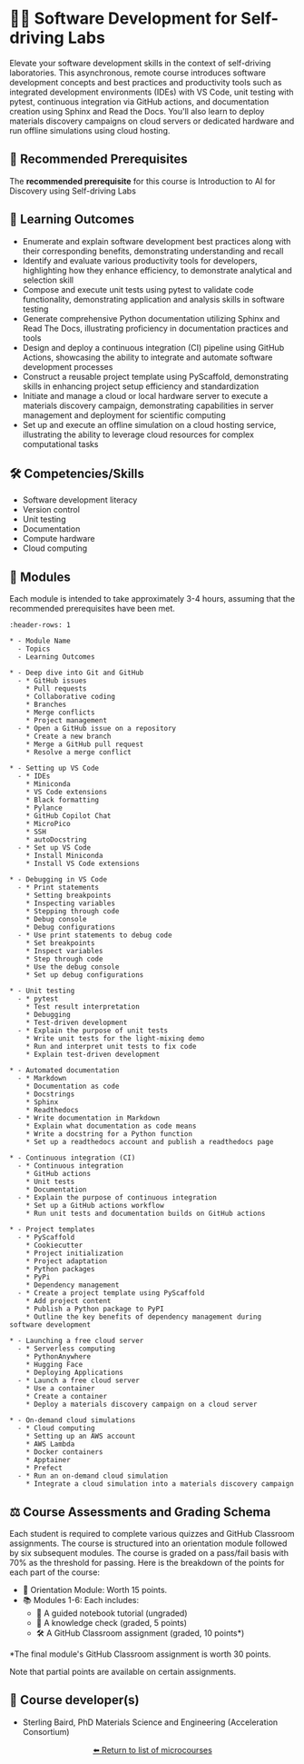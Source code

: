 <!--- WARNING: THIS IS AN AUTO-GENERATED FILE. DO NOT EDIT DIRECTLY. Instead, edit
in docs/course-data.yaml and run the `scripts/generate_overviews.py` file. --->

# 👩‍💻 Software Development for Self-driving Labs



Elevate your software development skills in the context of self-driving laboratories. This asynchronous, remote course introduces software development concepts and best practices and productivity tools such as integrated development environments (IDEs) with VS Code, unit testing with pytest, continuous integration via GitHub actions, and documentation creation using Sphinx and Read the Docs. You'll also learn to deploy materials discovery campaigns on cloud servers or dedicated hardware and run offline simulations using cloud hosting.




## 🔑 Recommended Prerequisites

The **recommended prerequisite** for this course is Introduction to AI for Discovery using Self-driving Labs

## 🎯 Learning Outcomes


- Enumerate and explain software development best practices along with their corresponding benefits, demonstrating understanding and recall
- Identify and evaluate various productivity tools for developers, highlighting how they enhance efficiency, to demonstrate analytical and selection skill
- Compose and execute unit tests using pytest to validate code functionality, demonstrating application and analysis skills in software testing
- Generate comprehensive Python documentation utilizing Sphinx and Read The Docs, illustrating proficiency in documentation practices and tools
- Design and deploy a continuous integration (CI) pipeline using GitHub Actions, showcasing the ability to integrate and automate software development processes
- Construct a reusable project template using PyScaffold, demonstrating skills in enhancing project setup efficiency and standardization
- Initiate and manage a cloud or local hardware server to execute a materials discovery campaign, demonstrating capabilities in server management and deployment for scientific computing
- Set up and execute an offline simulation on a cloud hosting service, illustrating the ability to leverage cloud resources for complex computational tasks

## 🛠️ Competencies/Skills


- Software development literacy
- Version control
- Unit testing
- Documentation
- Compute hardware
- Cloud computing

## 🧩 Modules

Each module is intended to take approximately 3-4 hours, assuming that the recommended prerequisites have been met.

```{list-table}
:header-rows: 1

* - Module Name
  - Topics
  - Learning Outcomes

* - Deep dive into Git and GitHub
  - * GitHub issues
    * Pull requests
    * Collaborative coding
    * Branches
    * Merge conflicts
    * Project management
  - * Open a GitHub issue on a repository
    * Create a new branch
    * Merge a GitHub pull request
    * Resolve a merge conflict

* - Setting up VS Code
  - * IDEs
    * Miniconda
    * VS Code extensions
    * Black formatting
    * Pylance
    * GitHub Copilot Chat
    * MicroPico
    * SSH
    * autoDocstring
  - * Set up VS Code
    * Install Miniconda
    * Install VS Code extensions

* - Debugging in VS Code
  - * Print statements
    * Setting breakpoints
    * Inspecting variables
    * Stepping through code
    * Debug console
    * Debug configurations
  - * Use print statements to debug code
    * Set breakpoints
    * Inspect variables
    * Step through code
    * Use the debug console
    * Set up debug configurations

* - Unit testing
  - * pytest
    * Test result interpretation
    * Debugging
    * Test-driven development
  - * Explain the purpose of unit tests
    * Write unit tests for the light-mixing demo
    * Run and interpret unit tests to fix code
    * Explain test-driven development

* - Automated documentation
  - * Markdown
    * Documentation as code
    * Docstrings
    * Sphinx
    * Readthedocs
  - * Write documentation in Markdown
    * Explain what documentation as code means
    * Write a docstring for a Python function
    * Set up a readthedocs account and publish a readthedocs page

* - Continuous integration (CI)
  - * Continuous integration
    * GitHub actions
    * Unit tests
    * Documentation
  - * Explain the purpose of continuous integration
    * Set up a GitHub actions workflow
    * Run unit tests and documentation builds on GitHub actions

* - Project templates
  - * PyScaffold
    * Cookiecutter
    * Project initialization
    * Project adaptation
    * Python packages
    * PyPi
    * Dependency management
  - * Create a project template using PyScaffold
    * Add project content
    * Publish a Python package to PyPI
    * Outline the key benefits of dependency management during software development

* - Launching a free cloud server
  - * Serverless computing
    * PythonAnywhere
    * Hugging Face
    * Deploying Applications
  - * Launch a free cloud server
    * Use a container
    * Create a container
    * Deploy a materials discovery campaign on a cloud server

* - On-demand cloud simulations
  - * Cloud computing
    * Setting up an AWS account
    * AWS Lambda
    * Docker containers
    * Apptainer
    * Prefect
  - * Run an on-demand cloud simulation
    * Integrate a cloud simulation into a materials discovery campaign

```

## ⚖️ Course Assessments and Grading Schema

<p>Each student is required to complete various quizzes and GitHub Classroom assignments. The course is structured into an orientation module followed by six subsequent modules. The course is graded on a pass/fail basis with 70% as the threshold for passing. Here is the breakdown of the points for each part of the course:</p><ul><li>🧭 Orientation Module: Worth 15 points.</li><li>📚 Modules 1-6: Each includes:<ul><li>🧭 A guided notebook tutorial (ungraded)</li><li>📓 A knowledge check (graded, 5 points)</li><li>🛠️ A GitHub Classroom assignment (graded, 10 points*)</li></ul></li></ul><p>*The final module's GitHub Classroom assignment is worth 30 points.</p><p>Note that partial points are available on certain assignments.</p>

## 👤 Course developer(s)


- Sterling Baird, PhD Materials Science and Engineering (Acceleration Consortium)


<div align="center">

[⬅️ Return to list of microcourses](../../index.md#microcourses)

</div>
